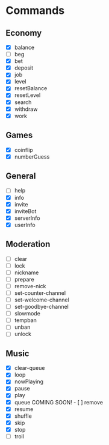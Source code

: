 # Commands

## Economy

- [x] balance
- [ ] beg
- [x] bet
- [x] deposit
- [x] job
- [x] level
- [x] resetBalance
- [x] resetLevel
- [x] search
- [x] withdraw
- [x] work

## Games

- [x] coinflip
- [x] numberGuess

## General

- [ ] help
- [x] info
- [x] invite
- [x] inviteBot
- [x] serverInfo
- [x] userInfo

## Moderation

- [ ] clear
- [ ] lock
- [ ] nickname
- [ ] prepare
- [ ] remove-nick
- [ ] set-counter-channel
- [ ] set-welcome-channel
- [ ] set-goodbye-channel
- [ ] slowmode
- [ ] tempban
- [ ] unban
- [ ] unlock

## Music

- [x] clear-queue
- [x] loop
- [x] nowPlaying
- [x] pause
- [x] play
- [x] queue
COMING SOON! - [ ] remove
- [x] resume
- [x] shuffle
- [x] skip
- [x] stop
- [ ] troll
